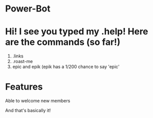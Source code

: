 # Power-Bot

# Hi! I see you typed my .help! Here are the commands (so far!)

1) .links
2) .roast-me
3) epic and epik (epik has a 1/200 chance to say 'epic'

# Features
Able to welcome new members

And that's basically it! 
